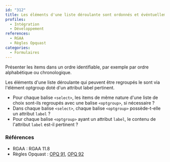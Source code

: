 ```yaml
---
id: "312"
title: Les éléments d'une liste déroulante sont ordonnés et événtuellement regroupés.
profiles:
  - Intégration
  - Développement
references:
  - RGAA
  - Règles Opquast
categories:
  - Formulaires
---
```


Présenter les items dans un ordre identifiable, par exemple par ordre alphabétique ou chronologique.

Les éléments d'une liste déroulante qui peuvent être regroupés le sont via l'élément optgroup doté d'un attribut label pertinent.
* Pour chaque balise `<select>`, les items de même nature d'une liste de choix sont-ils regroupés avec une balise `<optgroup>`, si nécessaire ?
* Dans chaque balise `<select>`, chaque balise `<optgroup>` possède-t-elle un attribut `label` ?
* Pour chaque balise `<optgroup>` ayant un attribut `label`, le contenu de l'attribut `label` est-il pertinent ?


### Références

*   RGAA : RGAA 11.8
*   Règles Opquast : [OPQ 91](https://checklists.opquast.com/fr/assurance-qualite-web/les-elements-dune-liste-deroulante-qui-peuvent-etre-regroupes-le-sont-de-maniere-appropriee), [OPQ 92](https://checklists.opquast.com/fr/assurance-qualite-web/les-listes-doptions-de-formulaires-sont-presentees-dans-un-ordre-identifiable)
